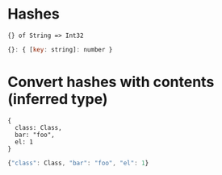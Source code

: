 # Hashes

```crystal
{} of String => Int32
```

```js
{}: { [key: string]: number }
```

# Convert hashes with contents (inferred type)

```crystal
{
  class: Class,
  bar: "foo",
  el: 1
}
```

```js
{"class": Class, "bar": "foo", "el": 1}
```
